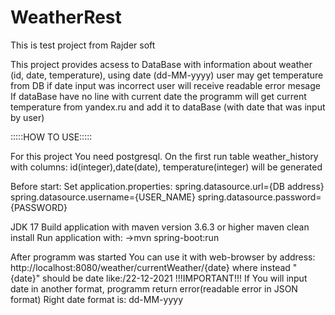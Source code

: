 # WeatherRest
This is test project from Rajder soft

This project provides acsess to DataBase with information about weather (id, date, temperature), 
using date (dd-MM-yyyy) user may get temperature from DB
if date input was incorrect user will receive readable error mesage
If dataBase have no line with current date the programm will get current temperature from yandex.ru and add it to dataBase (with date that was input by user)


:::::HOW TO USE:::::

For this project You need postgresql. On the first run table weather_history with columns: id(integer),date(date), temperature(integer) will be generated

Before start:
Set application.properties:
spring.datasource.url={DB address}
spring.datasource.username={USER_NAME}
spring.datasource.password={PASSWORD}

JDK 17
Build application with maven version 3.6.3 or higher maven clean install
Run application with:
    ->mvn spring-boot:run

After programm was started You can use it with web-browser by address:
              http://localhost:8080/weather/currentWeather/{date}
              where instead "{date}" should be date like:/22-12-2021
              !!!IMPORTANT!!!
If You will input date in another format, programm return error(readable error in JSON format)
Right date format is: dd-MM-yyyy
              
